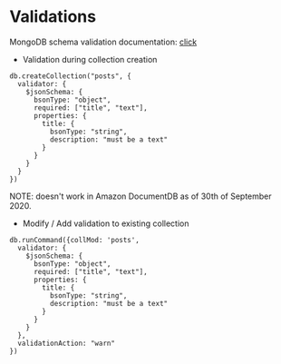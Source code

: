 # Validations
MongoDB schema validation documentation: [click](https://docs.mongodb.com/v3.6/core/schema-validation/)

* Validation during collection creation
```mongojs
db.createCollection("posts", {
  validator: {
    $jsonSchema: {
      bsonType: "object", 
      required: ["title", "text"], 
      properties: {
        title: {
          bsonType: "string", 
          description: "must be a text"
        }
      }
    }
  }
})
```

NOTE: doesn't work in Amazon DocumentDB as of 30th of September 2020.

* Modify / Add validation to existing collection
```mongojs
db.runCommand({collMod: 'posts',
  validator: {
    $jsonSchema: {
      bsonType: "object", 
      required: ["title", "text"], 
      properties: {
        title: {
          bsonType: "string", 
          description: "must be a text"
        }
      }
    }
  },
  validationAction: "warn"
})
```
